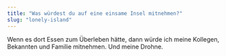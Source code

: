 ```yaml
---
title: "Was würdest du auf eine einsame Insel mitnehmen?"
slug: "lonely-island"
---
```


Wenn es dort Essen zum Überleben hätte, dann würde ich meine Kollegen, Bekannten und Familie mitnehmen. Und meine Drohne.